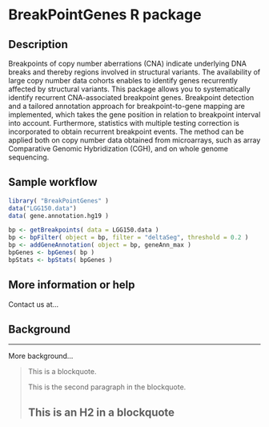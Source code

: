 BreakPointGenes R package
====================

Description
---------------------

Breakpoints of copy number aberrations (CNA) indicate underlying DNA breaks and thereby regions involved in structural variants. The availability of large copy number data cohorts enables to identify genes recurrently affected by structural variants. This package allows you to systematically identify recurrent CNA-associated breakpoint genes. Breakpoint detection and a tailored annotation approach for breakpoint-to-gene mapping are implemented, which takes the gene position in relation to breakpoint interval into account. Furthermore, statistics with multiple testing correction is incorporated to obtain recurrent breakpoint events. The method can be applied both on copy number data obtained from microarrays, such as array Comparative Genomic Hybridization (CGH), and on whole genome sequencing.

## Sample workflow

```R
library( "BreakPointGenes" )
data("LGG150.data")
data( gene.annotation.hg19 )

bp <- getBreakpoints( data = LGG150.data )
bp <- bpFilter( object = bp, filter = "deltaSeg", threshold = 0.2 )
bp <- addGeneAnnotation( object = bp, geneAnn_max )
bpGenes <- bpGenes( bp )
bpStats <- bpStats( bpGenes )
```

## More information or help

Contact us at...

## Background
---------------------

More background...

> This is a blockquote.
> 
> This is the second paragraph in the blockquote.
>
> ## This is an H2 in a blockquote
